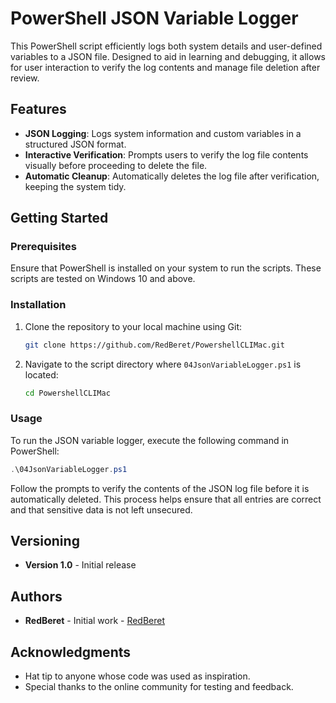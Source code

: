 # PowerShell JSON Variable Logger

This PowerShell script efficiently logs both system details and user-defined variables to a JSON file. Designed to aid in learning and debugging, it allows for user interaction to verify the log contents and manage file deletion after review.

## Features

- **JSON Logging**: Logs system information and custom variables in a structured JSON format.
- **Interactive Verification**: Prompts users to verify the log file contents visually before proceeding to delete the file.
- **Automatic Cleanup**: Automatically deletes the log file after verification, keeping the system tidy.

## Getting Started

### Prerequisites

Ensure that PowerShell is installed on your system to run the scripts. These scripts are tested on Windows 10 and above.

### Installation

1. Clone the repository to your local machine using Git:
   ```bash
   git clone https://github.com/RedBeret/PowershellCLIMac.git
   ```
2. Navigate to the script directory where `04JsonVariableLogger.ps1` is located:
   ```bash
   cd PowershellCLIMac
   ```

### Usage

To run the JSON variable logger, execute the following command in PowerShell:

```powershell
.\04JsonVariableLogger.ps1
```

Follow the prompts to verify the contents of the JSON log file before it is automatically deleted. This process helps ensure that all entries are correct and that sensitive data is not left unsecured.

## Versioning

- **Version 1.0** - Initial release

## Authors

- **RedBeret** - Initial work - [RedBeret](https://github.com/RedBeret)

## Acknowledgments

- Hat tip to anyone whose code was used as inspiration.
- Special thanks to the online community for testing and feedback.
